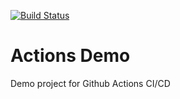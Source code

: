 [![Build Status](https://github.com/mingningshao/ActionsDemo/workflows/release/badge.svg)](https://github.com/mingningshao/ActionsShao/actions)
# Actions Demo
Demo project for Github Actions CI/CD
